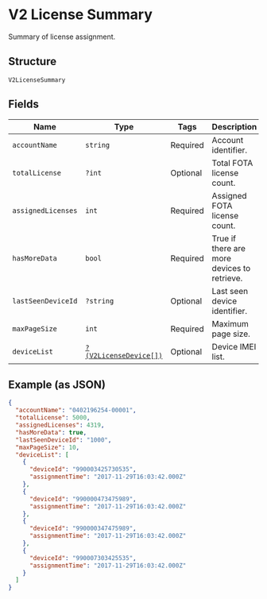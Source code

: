 
# V2 License Summary

Summary of license assignment.

## Structure

`V2LicenseSummary`

## Fields

| Name | Type | Tags | Description | Getter | Setter |
|  --- | --- | --- | --- | --- | --- |
| `accountName` | `string` | Required | Account identifier. | getAccountName(): string | setAccountName(string accountName): void |
| `totalLicense` | `?int` | Optional | Total FOTA license count. | getTotalLicense(): ?int | setTotalLicense(?int totalLicense): void |
| `assignedLicenses` | `int` | Required | Assigned FOTA license count. | getAssignedLicenses(): int | setAssignedLicenses(int assignedLicenses): void |
| `hasMoreData` | `bool` | Required | True if there are more devices to retrieve. | getHasMoreData(): bool | setHasMoreData(bool hasMoreData): void |
| `lastSeenDeviceId` | `?string` | Optional | Last seen device identifier. | getLastSeenDeviceId(): ?string | setLastSeenDeviceId(?string lastSeenDeviceId): void |
| `maxPageSize` | `int` | Required | Maximum page size. | getMaxPageSize(): int | setMaxPageSize(int maxPageSize): void |
| `deviceList` | [`?(V2LicenseDevice[])`](../../doc/models/v2-license-device.md) | Optional | Device IMEI list. | getDeviceList(): ?array | setDeviceList(?array deviceList): void |

## Example (as JSON)

```json
{
  "accountName": "0402196254-00001",
  "totalLicense": 5000,
  "assignedLicenses": 4319,
  "hasMoreData": true,
  "lastSeenDeviceId": "1000",
  "maxPageSize": 10,
  "deviceList": [
    {
      "deviceId": "990003425730535",
      "assignmentTime": "2017-11-29T16:03:42.000Z"
    },
    {
      "deviceId": "990000473475989",
      "assignmentTime": "2017-11-29T16:03:42.000Z"
    },
    {
      "deviceId": "990000347475989",
      "assignmentTime": "2017-11-29T16:03:42.000Z"
    },
    {
      "deviceId": "990007303425535",
      "assignmentTime": "2017-11-29T16:03:42.000Z"
    }
  ]
}
```

